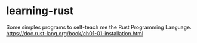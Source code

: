 # learning-rust
Some simples programs to self-teach me the Rust Programming Language.
https://doc.rust-lang.org/book/ch01-01-installation.html
